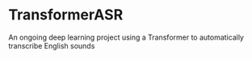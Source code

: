 # TransformerASR
An ongoing deep learning project using a Transformer to automatically transcribe English sounds
